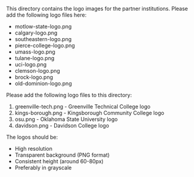 This directory contains the logo images for the partner institutions. Please add the following logo files here:

- motlow-state-logo.png
- calgary-logo.png
- southeastern-logo.png
- pierce-college-logo.png
- umass-logo.png
- tulane-logo.png
- uci-logo.png
- clemson-logo.png
- brock-logo.png
- old-dominion-logo.png

Please add the following logo files to this directory:

1. greenville-tech.png - Greenville Technical College logo
2. kings-borough.png - Kingsborough Community College logo
3. osu.png - Oklahoma State University logo
4. davidson.png - Davidson College logo

The logos should be:
- High resolution
- Transparent background (PNG format)
- Consistent height (around 60-80px)
- Preferably in grayscale 